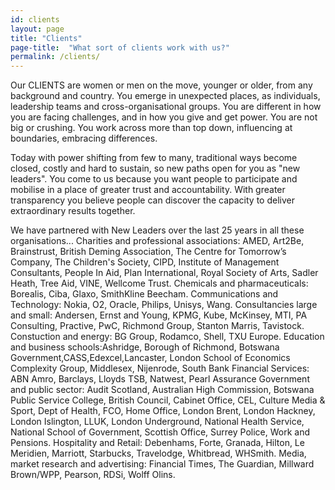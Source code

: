 ```yaml
---
id: clients
layout: page
title: "Clients"
page-title:  "What sort of clients work with us?"
permalink: /clients/
---
```


Our CLIENTS are women or men on the move, younger or older, from any background and country. You emerge in unexpected places, as individuals, leadership teams and cross-organisational groups. You are different in how you are facing challenges, and in how you give and get power. You are not big or crushing. You work across more than top down, influencing at boundaries, embracing differences.

Today with power shifting from few to many, traditional ways become closed, costly and hard to sustain, so new paths open for you as "new leaders". You come to us because you want people to participate and mobilise in a place of greater trust and accountability. With greater transparency you believe people can discover the capacity to deliver extraordinary results together.

We have partnered with New Leaders over the last 25 years in all these organisations...
Charities and professional associations: AMED, Art2Be, Brainstrust, British Deming Association, The Centre for Tomorrow’s Company, The Children's Society, CIPD, Institute of Management Consultants, People In Aid, Plan International, Royal Society of Arts, Sadler Heath, Tree Aid, VINE, Wellcome Trust. Chemicals and pharmaceuticals: Borealis, Ciba, Glaxo, SmithKline Beecham. Communications and Technology: Nokia, O2, Oracle, Philips, Unisys, Wang. Consultancies large and small: Andersen, Ernst and Young, KPMG, Kube, McKinsey, MTI, PA Consulting, Practive, PwC, Richmond Group, Stanton Marris, Tavistock. Constuction and energy: BG Group, Rodamco, Shell, TXU Europe. Education and business schools:Ashridge, Borough of Richmond, Botswana Government,CASS,Edexcel,Lancaster, London School of Economics Complexity Group, Middlesex, Nijenrode, South Bank Financial Services: ABN Amro, Barclays, Lloyds TSB, Natwest, Pearl Assurance Government and public sector: Audit Scotland, Australian High Commission, Botswana Public Service College, British Council, Cabinet Office, CEL, Culture Media & Sport, Dept of Health, FCO, Home Office, London Brent, London Hackney, London Islington, LLUK, London Underground, National Health Service, National School of Government, Scottish Office, Surrey Police, Work and Pensions. Hospitality and Retail: Debenhams, Forte, Granada, Hilton, Le Meridien, Marriott, Starbucks, Travelodge, Whitbread, WHSmith. Media, market research and advertising: Financial Times, The Guardian, Millward Brown/WPP, Pearson, RDSi, Wolff Olins.